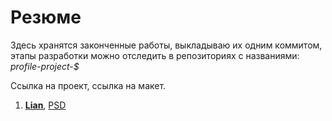 # Резюме

<p>Здесь хранятся законченные работы, выкладываю их одним коммитом, этапы разработки можно отследить в репозиториях c названиями: <em>profile-project-$</em></p>

Ссылка на проект, ссылка на макет.
<ol>
  <li><strong><a href="https://denisonepiece.github.io/lian/index.html">Lian</a></strong>, <a href="https://freebies.fluxes.com/lian-free-portfolio-template/">PSD</a></li>
</ol>
